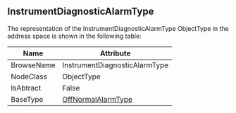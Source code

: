 <!-- objecttype -->
## InstrumentDiagnosticAlarmType
  
The representation of the InstrumentDiagnosticAlarmType ObjectType in the address space is shown in the following table:  

|Name|Attribute|
|---|---|
|BrowseName|InstrumentDiagnosticAlarmType|
|NodeClass|ObjectType|
|IsAbtract|False|
|BaseType|[OffNormalAlarmType](../../../Part9/ObjectTypes/OffNormalAlarmType/readme.md)|

